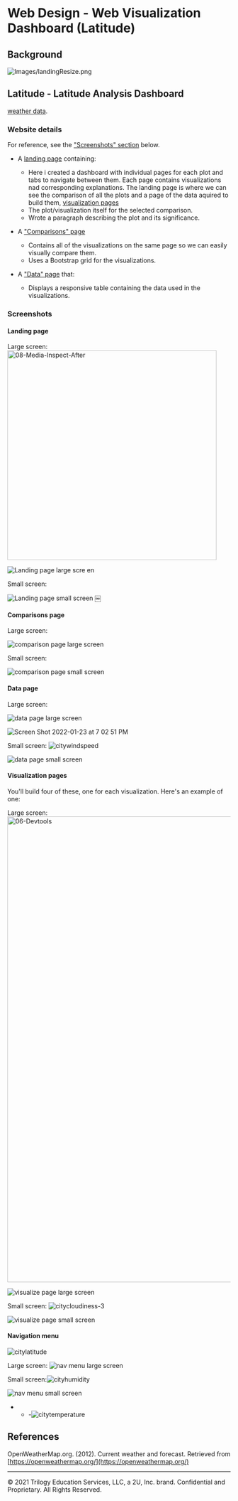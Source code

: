 # Web Design - Web Visualization Dashboard (Latitude)

## Background



![Images/landingResize.png](Images/landingResize.png)


## Latitude - Latitude Analysis Dashboard
[weather data](Resources/cities.csv).


### Website details 

For reference, see the ["Screenshots" section](#screenshots) below.

* A [landing page](#landing-page) containing:
  * Here i created a dashboard with individual pages for each plot and tabs to navigate between them. Each page contains visualizations nad corresponding explanations. The landing page is where we can see the comparison of all the plots and a page of the data aquired to build them,
[visualization pages](#visualization-pages)
  * The plot/visualization itself for the selected comparison.
  * Wrote a paragraph describing the plot and its significance.
* A ["Comparisons" page](#comparisons-page)
  * Contains all of the visualizations on the same page so we can easily visually compare them.
  * Uses a Bootstrap grid for the visualizations.
   
* A ["Data" page](#data-page) that:
  * Displays a responsive table containing the data used in the visualizations.
   

### Screenshots
#### <a id="landing-page"></a>Landing page

Large screen:<img width="472" alt="08-Media-Inspect-After" src="https://user-images.githubusercontent.com/33403205/150706003-d5b75c86-cc0d-415b-8098-3c8a0894f63f.png">


![Landing page large scre<img width="1185" alt="07-Media-Inspect-Before" src="https://user-images.githubusercontent.com/33403205/150706015-9b4dee37-b64b-4478-98fe-331b7f35b39d.png">
en](Images/landingResize.png)

Small screen:

![Landing page small screen](Images/landing-sm.png)
￼

#### <a id="comparisons-page"></a>Comparisons page

Large screen:

![comparison page large screen](Images/comparison-lg.png)

Small screen:

![comparison page small screen](Images/comparison-sm.png)

#### <a id="data-page"></a>Data page

Large screen:

![data page large screen](Images/data-lg.png)

![Screen Shot 2022-01-23 at 7 02 51 PM](https://user-images.githubusercontent.com/33403205/150706052-14363f84-eccf-4fac-be4d-b6aec28536e5.png)

Small screen:
![citywindspeed](https://user-images.githubusercontent.com/33403205/150706086-62db3196-e745-450b-9cb1-b25041f9f4e5.png)

![data page small screen](Images/data-sm.png)

#### <a id="visualization-pages"></a>Visualization pages

You'll build four of these, one for each visualization. Here's an example of one:

Large screen:
<img width="1048" alt="06-Devtools" src="https://user-images.githubusercontent.com/33403205/150706060-47aba9ae-192b-4af0-8a0c-82b89389ea11.png">

![visualize page large screen](Images/visualize-lg.png)

Small screen:
![citycloudiness-3](https://user-images.githubusercontent.com/33403205/150706064-6147ebad-c0c2-44d2-806c-72f5b21bd41d.png)

![visualize page small screen](Images/visualize-sm.png)

#### <a id="navigation-menu"></a>Navigation menu
![citylatitude](https://user-images.githubusercontent.com/33403205/150706069-4d69c9f3-31c1-4826-b1c7-92d42d46c94f.png)

Large screen:
![nav menu large screen](Images/nav-lg.png)

Small screen:![cityhumidity](https://user-images.githubusercontent.com/33403205/150706075-0bb607e8-ce17-4e8d-8133-8492bcb5cd7f.png)

![nav menu small screen](Images/nav-sm.png)

- - -![citytemperature](https://user-images.githubusercontent.com/33403205/150706079-b558b3ef-a156-4bea-9a87-e196a32c02a1.png)


## References

OpenWeatherMap.org. (2012). Сurrent weather and forecast. Retrieved from [https://openweathermap.org/](https://openweathermap.org/)

- - -

© 2021 Trilogy Education Services, LLC, a 2U, Inc. brand. Confidential and Proprietary. All Rights Reserved.
